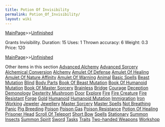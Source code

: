```yaml
---
title: Potion Of Invisibility
permalink: Potion_Of_Invisibility/
layout: wiki
---
```


[MainPage](/keeperrl_wiki/ "wikilink")>>[Unfinished](/keeperrl_wiki/Unfinished "wikilink")

 Grants Invisibility.
 Duration: 15
 Uses: 1
 Thrown accuracy: 6
 Weight: 0.3
 Price: 120

[MainPage](/keeperrl_wiki/ "wikilink")>>[Unfinished](/keeperrl_wiki/Unfinished "wikilink")

Other items in this section
    [Advanced Alchemy](/keeperrl_wiki/Advanced_Alchemy "wikilink")
    [Advanced Sorcery](/keeperrl_wiki/Advanced_Sorcery "wikilink")
    [Alchemical Conversion](/keeperrl_wiki/Alchemical_Conversion "wikilink")
    [Alchemy](/keeperrl_wiki/Alchemy "wikilink")
    [Amulet Of Defense](/keeperrl_wiki/Amulet_Of_Defense "wikilink")
    [Amulet Of Healing](/keeperrl_wiki/Amulet_Of_Healing "wikilink")
    [Amulet Of Nature Affinity](/keeperrl_wiki/Amulet_Of_Nature_Affinity "wikilink")
    [Amulet Of Warning](/keeperrl_wiki/Amulet_Of_Warning "wikilink")
    [Animal](/keeperrl_wiki/Animal "wikilink")
    [Basic Spells](/keeperrl_wiki/Basic_Spells "wikilink")
    [Beast Mutation](/keeperrl_wiki/Beast_Mutation "wikilink")
    [Blind](/keeperrl_wiki/Blind "wikilink")
    [Body Parts](/keeperrl_wiki/Body_Parts "wikilink")
    [Book Of Beast Mutation](/keeperrl_wiki/Book_Of_Beast_Mutation "wikilink")
    [Book Of Humanoid Mutation](/keeperrl_wiki/Book_Of_Humanoid_Mutation "wikilink")
    [Book Of Master Sorcery](/keeperrl_wiki/Book_Of_Master_Sorcery "wikilink")
    [Brainless](/keeperrl_wiki/Brainless "wikilink")
    [Bridge](/keeperrl_wiki/Bridge "wikilink")
    [Courage](/keeperrl_wiki/Courage "wikilink")
    [Deception](/keeperrl_wiki/Deception "wikilink")
    [Demonology](/keeperrl_wiki/Demonology "wikilink")
    [Dexterity Mushroom](/keeperrl_wiki/Dexterity_Mushroom "wikilink")
    [Door](/keeperrl_wiki/Door "wikilink")
    [Explore](/keeperrl_wiki/Explore "wikilink")
    [Fire](/keeperrl_wiki/Fire "wikilink")
    [Fire Creature](/keeperrl_wiki/Fire_Creature "wikilink")
    [Fire Resistant](/keeperrl_wiki/Fire_Resistant "wikilink")
    [Forge](/keeperrl_wiki/Forge "wikilink")
    [Gold](/keeperrl_wiki/Gold "wikilink")
    [Humanoid](/keeperrl_wiki/Humanoid "wikilink")
    [Humanoid Mutation](/keeperrl_wiki/Humanoid_Mutation "wikilink")
    [Immigration](/keeperrl_wiki/Immigration "wikilink")
    [Iron Working](/keeperrl_wiki/Iron_Working "wikilink")
    [Jeweler](/keeperrl_wiki/Jeweler "wikilink")
    [Jewellery](/keeperrl_wiki/Jewellery "wikilink")
    [Master Sorcery](/keeperrl_wiki/Master_Sorcery "wikilink")
    [Master Spells](/keeperrl_wiki/Master_Spells "wikilink")
    [Not Breathing](/keeperrl_wiki/Not_Breathing "wikilink")
    [Panic](/keeperrl_wiki/Panic "wikilink")
    [Pig Breeding](/keeperrl_wiki/Pig_Breeding "wikilink")
    [Poison](/keeperrl_wiki/Poison "wikilink")
    [Poison Gas](/keeperrl_wiki/Poison_Gas "wikilink")
    [Poison Resistance](/keeperrl_wiki/Poison_Resistance "wikilink")
    [Potion Of Healing](/keeperrl_wiki/Potion_Of_Healing "wikilink")
    [Prisoner Head](/keeperrl_wiki/Prisoner_Head "wikilink")
    [Scroll Of Teleport](/keeperrl_wiki/Scroll_Of_Teleport "wikilink")
    [Short Bow](/keeperrl_wiki/Short_Bow "wikilink")
    [Spells](/keeperrl_wiki/Spells "wikilink")
    [Stationary](/keeperrl_wiki/Stationary "wikilink")
    [Summon Insects](/keeperrl_wiki/Summon_Insects "wikilink")
    [Summon Spirit](/keeperrl_wiki/Summon_Spirit "wikilink")
    [Sword](/keeperrl_wiki/Sword "wikilink")
    [Tasks](/keeperrl_wiki/Tasks "wikilink")
    [Traits](/keeperrl_wiki/Traits "wikilink")
    [Two-handed Weapons](/keeperrl_wiki/Two-handed_Weapons "wikilink")
    [Workshop](/keeperrl_wiki/Workshop "wikilink")
